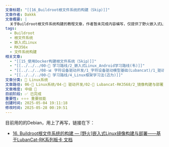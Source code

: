 ```yaml
---
文章标题: "[[16_Buildroot根文件系统的构建（Skip）]]"
文章作者: Dakkk
文章概要: |
  关于Buildroot根文件系统构建的教程文章，作者暂未完成内容编写，仅提供了野火嵌入式Linux文档的参考链接。
tags:
  - Buildroot
  - 根文件系统
  - 嵌入式Linux
  - RK356x
  - 文件系统构建
相关文章:
  - "[[15_使用Docker构建根文件系统（Skip）]]"
  - "[[../../../00-🎯 学习路线/2_嵌入式Linux_Android学习路线(韦)]]"
  - "[[../../../08-📊 字符设备驱动开发/1_字符设备驱动模型基础(Lubancat)/1_驱动章节实验环境搭建]]"
  - "[[../../../00-🎯 学习路线/4_Linux框架学习法(迅为)]]"
文章分类: 🐧 Linux系统
文章路径: 06-🐧 Linux系统/04-🔌 驱动开发/02-💾 Lubancat-RK3568/2_镜像构建与部署/16_Buildroot根文件系统的构建（Skip）.md
文章难度: 中级 🌳
目前阶段: ✅ 已完成
重要性: ⭐⭐⭐ 重要技能
创建时间: 2025-05-04 19:11:18
修改时间: 2025-05-28 00:19:51
---
```



目前用的的Debian，用上了再写，链接在下：
- [16. Buildroot根文件系统的构建 — [野火]嵌入式Linux镜像构建与部署——基于LubanCat-RK系列板卡 文档](https://doc.embedfire.com/linux/rk356x/build_and_deploy/zh/latest/building_image/buildroot/buildroot-generic.html)